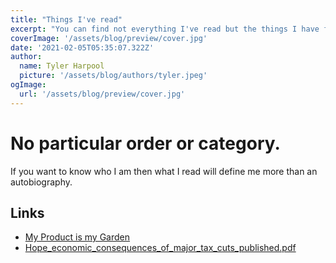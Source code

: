 ```yaml
---
title: "Things I've read"
excerpt: "You can find not everything I've read but the things I have found to be important for one reason or another."
coverImage: '/assets/blog/preview/cover.jpg'
date: '2021-02-05T05:35:07.322Z'
author:
  name: Tyler Harpool
  picture: '/assets/blog/authors/tyler.jpeg'
ogImage:
  url: '/assets/blog/preview/cover.jpg'
---
```


# No particular order or category. 
If you want to know who I am then what I read will define me more than an autobiography.


## Links
* [My Product is my Garden](https://herman.bearblog.dev/my-product-is-my-garden/)
* [Hope_economic_consequences_of_major_tax_cuts_published.pdf](http://eprints.lse.ac.uk/107919/1/Hope_economic_consequences_of_major_tax_cuts_published.pdf)